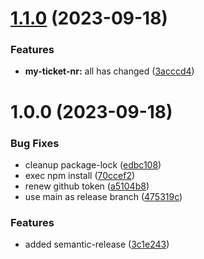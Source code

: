 # [1.1.0](https://github.com/lukretium/semantic-release/compare/v1.0.0...v1.1.0) (2023-09-18)


### Features

* **my-ticket-nr:** all has changed ([3acccd4](https://github.com/lukretium/semantic-release/commit/3acccd497a23afdea21007dadc2b17703814b914))

# 1.0.0 (2023-09-18)


### Bug Fixes

* cleanup package-lock ([edbc108](https://github.com/lukretium/semantic-release/commit/edbc108196cdd9701560e3b384df690e7085772a))
* exec npm install ([70ccef2](https://github.com/lukretium/semantic-release/commit/70ccef20e5eca33c4e557b950b8327b1d5ef06fa))
* renew github token ([a5104b8](https://github.com/lukretium/semantic-release/commit/a5104b86180a7ec493a7ee03baa21ecfefb6e3fc))
* use main as release branch ([475319c](https://github.com/lukretium/semantic-release/commit/475319c841193535bb1c7d93f9e87480dda58fc6))


### Features

* added semantic-release ([3c1e243](https://github.com/lukretium/semantic-release/commit/3c1e243aa49cb2fae2e13c3bc59cceec1d8a965c))
